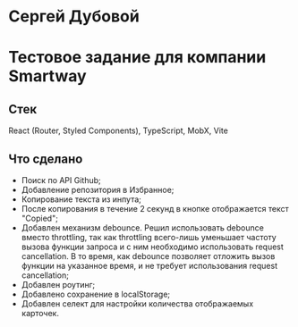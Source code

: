 # Сергей Дубовой

# Тестовое задание для компании Smartway

## Стек

React (Router, Styled Components), TypeScript, MobX, Vite

## Что сделано

- Поиск по API Github;
- Добавление репозитория в Избранное;
- Копирование текста из инпута;
- После копирования в течение 2 секунд в кнопке отображается текст "Copied";
- Добавлен механизм debounce. Решил использовать debounce вместо throttling, так как throttling всего-лишь уменьшает частоту вызова функции запроса и с ним необходимо использовать request cancellation. В то время, как debounce позволяет отложить вызов функции на указанное время, и не требует использования request cancellation;
- Добавлен роутинг;
- Добавлено сохранение в localStorage;
- Добавлен селект для настройки количества отображаемых карточек.
